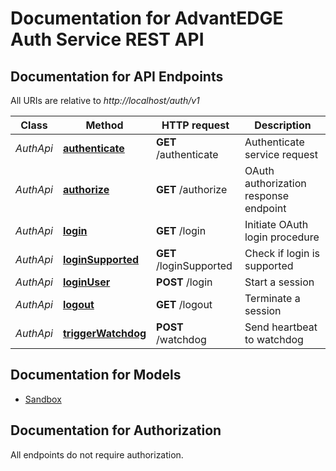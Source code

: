 # Documentation for AdvantEDGE Auth Service REST API

<a name="documentation-for-api-endpoints"></a>
## Documentation for API Endpoints

All URIs are relative to *http://localhost/auth/v1*

Class | Method | HTTP request | Description
------------ | ------------- | ------------- | -------------
*AuthApi* | [**authenticate**](Apis/AuthApi.md#authenticate) | **GET** /authenticate | Authenticate service request
*AuthApi* | [**authorize**](Apis/AuthApi.md#authorize) | **GET** /authorize | OAuth authorization response endpoint
*AuthApi* | [**login**](Apis/AuthApi.md#login) | **GET** /login | Initiate OAuth login procedure
*AuthApi* | [**loginSupported**](Apis/AuthApi.md#loginsupported) | **GET** /loginSupported | Check if login is supported
*AuthApi* | [**loginUser**](Apis/AuthApi.md#loginuser) | **POST** /login | Start a session
*AuthApi* | [**logout**](Apis/AuthApi.md#logout) | **GET** /logout | Terminate a session
*AuthApi* | [**triggerWatchdog**](Apis/AuthApi.md#triggerwatchdog) | **POST** /watchdog | Send heartbeat to watchdog


<a name="documentation-for-models"></a>
## Documentation for Models

 - [Sandbox](./Models/Sandbox.md)


<a name="documentation-for-authorization"></a>
## Documentation for Authorization

All endpoints do not require authorization.
